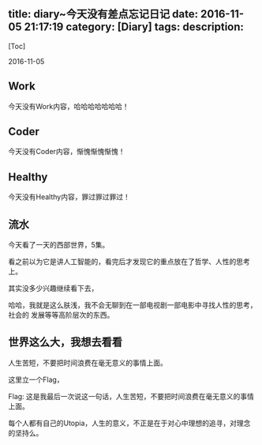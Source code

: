 title: diary~今天没有差点忘记日记
date: 2016-11-05 21:17:19
category: [Diary]
tags:
description:
---
[Toc]

2016-11-05

## Work

今天没有Work内容，哈哈哈哈哈哈哈！

## Coder

今天没有Coder内容，惭愧惭愧惭愧！

## Healthy

今天没有Healthy内容，罪过罪过罪过！

## 流水

今天看了一天的西部世界，5集。

看之前以为它是讲人工智能的，看完后才发现它的重点放在了哲学、人性的思考上。

其实没多少兴趣继续看下去，

哈哈，我就是这么肤浅，我不会无聊到在一部电视剧一部电影中寻找人性的思考，社会的
发展等等高阶层次的东西。

## 世界这么大，我想去看看

人生苦短，不要把时间浪费在毫无意义的事情上面。

这里立一个Flag，

Flag: 这是我最后一次说这一句话，人生苦短，不要把时间浪费在毫无意义的事情上面。

每个人都有自己的Utopia，人生的意义，不正是在于对心中理想的追寻，对理念的坚持么。


